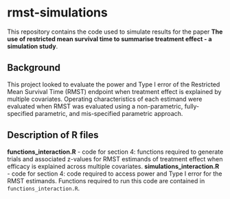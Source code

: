 # rmst-simulations
This repository contains the code used to simulate results for the paper **The use of restricted mean survival time to summarise treatment
effect - a simulation study**. 

## Background 
This project looked to evaluate the power and Type I error of the Restricted Mean Survival Time (RMST) endpoint when treatment effect is explained by multiple covariates. Operating characteristics of each estimand were evaluated when RMST was evaluated using a non-parametric, fully-specified parametric, and mis-specified parametric approach. 

## Description of R files
**functions_interaction.R** - code for section 4: functions required to generate trials and associated z-values for RMST estimands of treatment effect when efficacy is explained across multiple covariates. 
**simulations_interaction.R** - code for section 4: code required to access power and Type I error for the RMST estimands. Functions required to run this code are contained in `functions_interaction.R`.
